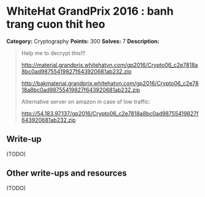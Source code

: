 # WhiteHat GrandPrix 2016 : banh trang cuon thit heo

**Category:** Cryptography
**Points:** 300
**Solves:** 7
**Description:**

> Help me to decrypt this!!!
> 
> http://material.grandprix.whitehatvn.com/gp2016/Crypto06_c2e7818a8bc0ad98755419827f643920681ab232.zip
> 
> http://bakmaterial.grandprix.whitehatvn.com/gp2016/Crypto06_c2e7818a8bc0ad98755419827f643920681ab232.zip
> 
> Alternative server on amazon in case of low traffic:
> 
> http://54.183.97.137/gp2016/Crypto06_c2e7818a8bc0ad98755419827f643920681ab232.zip

## Write-up

(TODO)

## Other write-ups and resources

(TODO)
